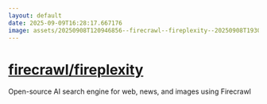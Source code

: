 ```yaml
---
layout: default
date: 2025-09-09T16:28:17.667176
image: assets/20250908T120946856--firecrawl--fireplexity--20250908T193055940--cropped.png
---
```


# [firecrawl/fireplexity](https://github.com/firecrawl/fireplexity)

Open-source AI search engine for web, news, and images using Firecrawl
